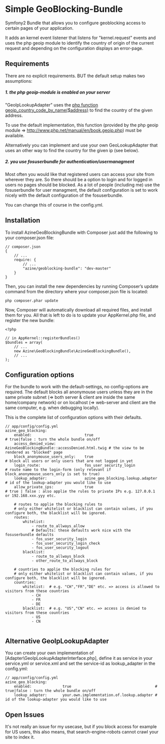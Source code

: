 Simple GeoBlocking-Bundle
=========================

Symfony2 Bundle that allows you to configure geoblocking access to certain pages of your application.

It adds an kernel event listener that listens for "kernel.request" events and uses the php geoip module to identify the country of origin of the current request and depending on the configuration displays an error-page.


## Requirements
There are no explicit requirements. BUT the default setup makes two assumptions:

##### 1. the php geoip-module is enabled on your server
   
"GeoIpLookupAdapter" uses the [php function geoip_country_code_by_name($address)](http://www.php.net/manual/en/function.geoip-country-code3-by-name.php) 
to find the country of the given address.

To use the default implementation, this function (provided by the php geoip module => http://www.php.net/manual/en/book.geoip.php) must be available.

Alternatively you can implement and use your own GeoLookupAdapter that uses an other way to find the country for the given ip (see below).

##### 2. you use fosuserbundle for authentication/usermanagment

Most often you would like that registered users can access your site from wherever they are. So there should be a option to login and for logged 
in users no pages should be blocked. As a lot of people (including me) use the fosuserbundle for user managment, the default configuration is set 
to work nicely with the default configuration of the fosuserbundle.

You can change this of course in the config.yml.


## Installation
To install AzineGeoBlockingBundle with Composer just add the following to your composer.json file:

```
// composer.json
{
    // ...
    require: {
        // ...
        "azine/geoblocking-bundle": "dev-master"
    }
}
```

Then, you can install the new dependencies by running Composer’s update command from the directory where your composer.json file is located:

```
php composer.phar update
```

Now, Composer will automatically download all required files, and install them for you. All that is left to do is to update your AppKernel.php file, and register the new bundle:

```
<?php

// in AppKernel::registerBundles()
$bundles = array(
    // ...
   	new Azine\GeoBlockingBundle\AzineGeoBlockingBundle(),
    // ...
);
```


## Configuration options
For the bundle to work with the default-settings, no config-options are required. 
The default blocks all anonymouse users unless they are in the same 
private subnet (=> both server & client are inside the same home/company network) or on localhost (=> web-server and client are the same computer, e.g. when debugging locally).

This is the complete list of configuration options with their defaults.
```
// app/config/config.yml
azine_geo_blocking:
    enabled:              			true 								# true|false : turn the whole bundle on/off
    access_denied_view:  AzineGeoBlockingBundle::accessDenied.html.twig # the view to be rendered as "blocked" page
    block_anonymouse_users_only:	true		 						# block all users or only users that are not logged in yet
    login_route:          			fos_user_security_login 			# route name to the login-form (only relevant if block_anonymouse_users_only is set to true)
    lookup_adapter:       			azine_geo_blocking.lookup.adapter	# id of the lookup-adapter you would like to use
    allow_private_ips:    			true								# true | false : also applie the rules to private IPs e.g. 127.0.0.1 or 192.168.xxx.yyy etc.

	# routes to applie the blocking rules to
    # only either whitelist or blacklist can contain values, if you configure both, the blacklist will be ignored.
    routes:
        whitelist:
        	- route_to_allways_allow
            # Defaults: these defaults work nice with the fosuserbundle defaults
            - fos_user_security_login
            - fos_user_security_login_check
            - fos_user_security_logout
        blacklist:            
        	- route_to_allways_block
        	- other_route_to_allways_block

	# countries to applie the blocking rules for
    # only either whitelist or blacklist can contain values, if you configure both, the blacklist will be ignored.
    countries:
        whitelist:  # e.g. "CH","FR","DE" etc. => access is allowed to visitors from these countries
        	- CH
        	- FR
        	- DE
        blacklist:  # e.g. "US","CN" etc. => access is denied to visitors from these countries
        	- US
        	- CN
    
```


## Alternative GeoIpLookupAdapter
You can create your own implementation of [Adapter\GeoIpLookupAdapterInterface.php], define it as service in your service.yml or service.xml and set the service-id as lookup_adapter in the config.yml:
```
// app/config/config.yml
azine_geo_blocking:
    enabled:              true 										# true|false : turn the whole bundle on/off
    lookup_adapter:       your.own.implementation.of.lookup.adapter	# id of the lookup-adapter you would like to use
``` 


## Open Issues
It's not really an issue for my usecase, but if you block access for example for US users, this also means, that search-engine-robots cannot crawl your site
to index it.